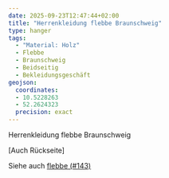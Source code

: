 ```yaml
---
date: 2025-09-23T12:47:44+02:00
title: "Herrenkleidung flebbe Braunschweig"
type: hanger
tags:
  - "Material: Holz"
  - Flebbe
  - Braunschweig
  - Beidseitig
  - Bekleidungsgeschäft
geojson:
  coordinates:
  - 10.5228263
  - 52.2624323
  precision: exact
---
```


Herrenkleidung
flebbe
Braunschweig

[Auch Rückseite]

<div class="notes">
  Siehe auch <a href="/post/143">flebbe (#143)</a>
</div>
